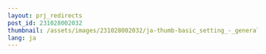 ```yaml
---
layout: prj_redirects
post_id: 231028002032
thumbnail: /assets/images/231028002032/ja-thumb-basic_setting_-_general-gwenview.png
lang: ja
---
```

